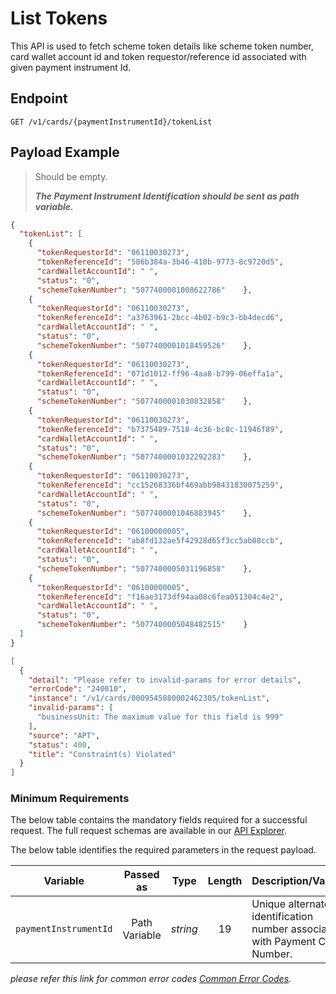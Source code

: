 # List Tokens

This API is used to fetch scheme token details like scheme token number, card wallet account id and token requestor/reference id associated with given payment instrument Id.

## Endpoint

`GET /v1/cards/{paymentInstrumentId}/tokenList`

## Payload Example

<!--
type: tab
titles: Request, Response, Error
-->

>Should be empty.
>
>***The Payment Instrument Identification should be sent as path variable.***

<!--
type: tab
-->

```json
{
  "tokenList": [
    {
      "tokenRequestorId": "06110030273",
      "tokenReferenceId": "586b384a-3b46-410b-9773-8c9720d5",
      "cardWalletAccountId": " ",
      "status": "0",
      "schemeTokenNumber": "5077400001008622786"    },
    {
      "tokenRequestorId": "06110030273",
      "tokenReferenceId": "a3763961-2bcc-4b02-b9c3-bb4decd6",
      "cardWalletAccountId": " ",
      "status": "0",
      "schemeTokenNumber": "5077400001018459526"    },
    {
      "tokenRequestorId": "06110030273",
      "tokenReferenceId": "071d1012-ff96-4aa8-b799-06effa1a",
      "cardWalletAccountId": " ",
      "status": "0",
      "schemeTokenNumber": "5077400001030832858"    },
    {
      "tokenRequestorId": "06110030273",
      "tokenReferenceId": "b7375489-7518-4c36-bc8c-11946f89",
      "cardWalletAccountId": " ",
      "status": "0",
      "schemeTokenNumber": "5077400001032292283"    },
    {
      "tokenRequestorId": "06110030273",
      "tokenReferenceId": "cc15268336bf469abb98431830075259",
      "cardWalletAccountId": " ",
      "status": "0",
      "schemeTokenNumber": "5077400001046883945"    },
    {
      "tokenRequestorId": "06100000005",
      "tokenReferenceId": "ab8fd132ae5f42928d65f3cc5ab08ccb",
      "cardWalletAccountId": " ",
      "status": "0",
      "schemeTokenNumber": "5077400005031196858"    },
    {
      "tokenRequestorId": "06100000005",
      "tokenReferenceId": "f16ae3173df94aa08c6fea051304c4e2",
      "cardWalletAccountId": " ",
      "status": "0",
      "schemeTokenNumber": "5077400005048482515"    }
  ]
}

```

<!--
type: tab
-->

```json
[
  {
    "detail": "Please refer to invalid-params for error details",
    "errorCode": "240010",
    "instance": "/v1/cards/0009545880002462305/tokenList",
    "invalid-params": [
      "businessUnit: The maximum value for this field is 999"
    ],
    "source": "APT",
    "status": 400,
    "title": "Constraint(s) Violated"
  }
]
```

<!-- type: tab-end -->

### Minimum Requirements

The below table contains the mandatory fields required for a successful request. The full request schemas are available in our [API Explorer](../api/?type=get&path=/v1/cards/{paymentInstrumentId}/tokenList).

The below table identifies the required parameters in the request payload.

| Variable | Passed as | Type | Length | Description/Values |
| -------- | :-------: | :--: | :------------: | ------------------ |
| `paymentInstrumentId` | Path Variable | *string* | 19 | Unique alternate identification number associated with Payment Card Number. |

*please refer this link for common error codes [Common Error Codes](?path=docs/Common_Error_Code.md).*
